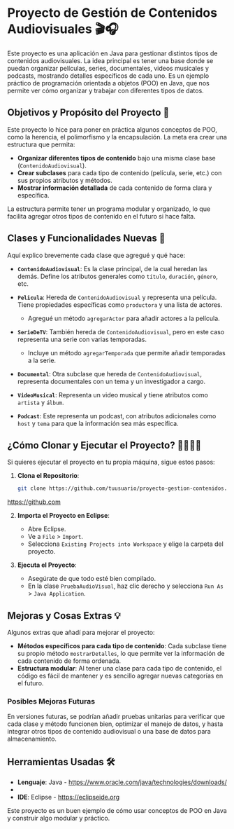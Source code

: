 # Proyecto de Gestión de Contenidos Audiovisuales 🎬🎧

Este proyecto es una aplicación en Java para gestionar distintos tipos de contenidos audiovisuales. La idea principal es tener una base donde se puedan organizar películas, series, documentales, videos musicales y podcasts, mostrando detalles específicos de cada uno. Es un ejemplo práctico de programación orientada a objetos (POO) en Java, que nos permite ver cómo organizar y trabajar con diferentes tipos de datos.

## Objetivos y Propósito del Proyecto 📌

Este proyecto lo hice para poner en práctica algunos conceptos de POO, como la herencia, el polimorfismo y la encapsulación. La meta era crear una estructura que permita:

- **Organizar diferentes tipos de contenido** bajo una misma clase base (`ContenidoAudiovisual`).
- **Crear subclases** para cada tipo de contenido (película, serie, etc.) con sus propios atributos y métodos.
- **Mostrar información detallada** de cada contenido de forma clara y específica.

La estructura permite tener un programa modular y organizado, lo que facilita agregar otros tipos de contenido en el futuro si hace falta.

## Clases y Funcionalidades Nuevas 🚀

Aquí explico brevemente cada clase que agregué y qué hace:

- **`ContenidoAudiovisual`**: Es la clase principal, de la cual heredan las demás. Define los atributos generales como `título`, `duración`, `género`, etc.
  
- **`Pelicula`**: Hereda de `ContenidoAudiovisual` y representa una película. Tiene propiedades específicas como `productora` y una lista de actores.
  - Agregué un método `agregarActor` para añadir actores a la película.

- **`SerieDeTV`**: También hereda de `ContenidoAudiovisual`, pero en este caso representa una serie con varias temporadas.
  - Incluye un método `agregarTemporada` que permite añadir temporadas a la serie.

- **`Documental`**: Otra subclase que hereda de `ContenidoAudiovisual`, representa documentales con un tema y un investigador a cargo.

- **`VideoMusical`**: Representa un video musical y tiene atributos como `artista` y `álbum`.
  
- **`Podcast`**: Este representa un podcast, con atributos adicionales como `host` y `tema` para que la información sea más específica.

## ¿Cómo Clonar y Ejecutar el Proyecto? 👩‍💻👨‍💻

Si quieres ejecutar el proyecto en tu propia máquina, sigue estos pasos:

1. **Clona el Repositorio**:
   ```bash
   git clone https://github.com/tuusuario/proyecto-gestion-contenidos.git
   ```
https://github.com

2. **Importa el Proyecto en Eclipse**:
   - Abre Eclipse.
   - Ve a `File` > `Import`.
   - Selecciona `Existing Projects into Workspace` y elige la carpeta del proyecto.

3. **Ejecuta el Proyecto**:
   - Asegúrate de que todo esté bien compilado.
   - En la clase `PruebaAudioVisual`, haz clic derecho y selecciona `Run As` > `Java Application`.

## Mejoras y Cosas Extras 💡

Algunos extras que añadí para mejorar el proyecto:

- **Métodos específicos para cada tipo de contenido**: Cada subclase tiene su propio método `mostrarDetalles`, lo que permite ver la información de cada contenido de forma ordenada.
- **Estructura modular**: Al tener una clase para cada tipo de contenido, el código es fácil de mantener y es sencillo agregar nuevas categorías en el futuro.

### Posibles Mejoras Futuras
En versiones futuras, se podrían añadir pruebas unitarias para verificar que cada clase y método funcionen bien, optimizar el manejo de datos, y hasta integrar otros tipos de contenido audiovisual o una base de datos para almacenamiento.

## Herramientas Usadas 🛠️

- **Lenguaje**: Java - https://www.oracle.com/java/technologies/downloads/
- 
- **IDE**: Eclipse - https://eclipseide.org

Este proyecto es un buen ejemplo de cómo usar conceptos de POO en Java y construir algo modular y práctico.

